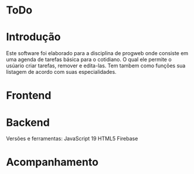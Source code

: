 # ToDo

# Introdução
Este software foi elaborado para a disciplina de progweb onde consiste em uma agenda de tarefas básica para o cotidiano. O qual ele permite o usúario criar tarefas, remover e edita-las. Tem tambem como funções sua listagem de acordo com suas especialidades.

# Frontend

# Backend

Versões e ferramentas:
JavaScript 19
HTML5
Firebase

# Acompanhamento
